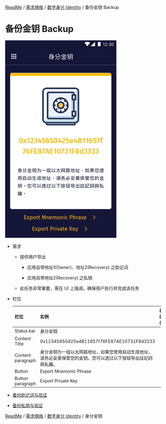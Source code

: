 [ReadMe](../README.md) / [需求規格](../requirements.md) / [数字身分 Identity](identity.md) / 备份金钥 Backup

# 备份金钥 Backup

![备份金钥 Backup](../assets/screen-id-recovery-key.png)

* 需求

	* 提供用户导出

		* 应用自带地址1(Owner)、地址2(Recovery) 之助记词

		* 应用自带地址2(Recovery) 之私钥
	
	* 此任务非常重要，需在 UI 上强调，确保用户执行并完成该任务

* 栏位

	栏位 | 实例 | 初始值 | 类型 | 规则与描述
	------------- | ------------- | ------------- | ------------- | -------------
	Status bar | 身分金钥 | | |
	Content Title | 0x12345650425e4B11657f76FE87AE10731F8d3333 | | | identity 地址
	Content paragraph | 身分金钥为一组以太网路地址，如果您使用自动生成地址，请务必妥善保管您的金钥。您可以透过以下按钮导出註記詞與私鑰。 | | |
	Button | Export Mnemonic Phrase | | |
	Button paragraph | Export Private Key | | |


* [备份助记词与验证](phrase.md)
* [备份私钥与验证](private-key.md)

[ReadMe](../README.md) / [需求規格](../requirements.md) / [数字身分 Identity](identity.md) / 身分金钥